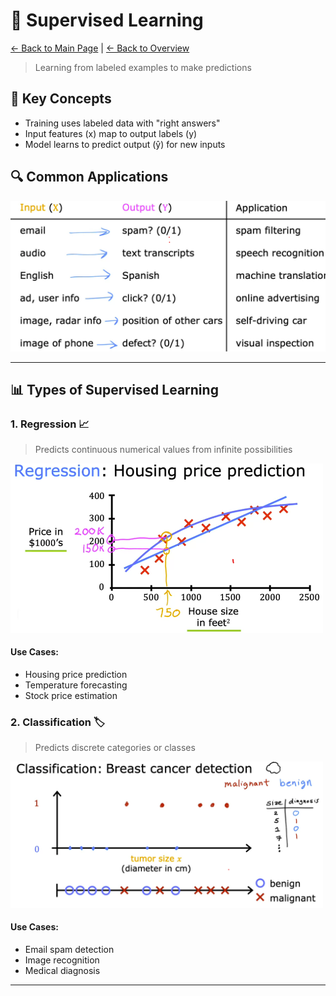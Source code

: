 # 🎯 Supervised Learning

[← Back to Main Page](../README.md) | [← Back to Overview](../machine_learning.md)

> Learning from labeled examples to make predictions

## 📝 Key Concepts

- Training uses labeled data with "right answers"
- Input features (x) map to output labels (y)
- Model learns to predict output (ŷ) for new inputs

## 🔍 Common Applications

<img src="images/sl_use_cases.png" alt="Supervised learning use cases" width="600"/>

---
## 📊 Types of Supervised Learning

### 1. Regression 📈
> Predicts continuous numerical values from infinite possibilities

<img src="images/reg_ex.png" alt="regression example" width="500"/>

#### Use Cases:
- Housing price prediction
- Temperature forecasting
- Stock price estimation

### 2. Classification 🏷️
> Predicts discrete categories or classes

<img src="images/classification_ex.png" alt="classification example" width="500"/>

#### Use Cases:
- Email spam detection
- Image recognition
- Medical diagnosis

---
